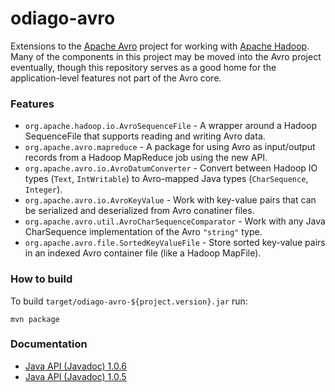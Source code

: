 odiago-avro
===========

Extensions to the [Apache Avro](http://avro.apache.org) project for
working with [Apache Hadoop](http://hadoop.apache.org).  Many of the
components in this project may be moved into the Avro project
eventually, though this repository serves as a good home for the
application-level features not part of the Avro core.


### Features

* `org.apache.hadoop.io.AvroSequenceFile` - A wrapper around a Hadoop
  SequenceFile that supports reading and writing Avro data.
* `org.apache.avro.mapreduce` - A package for using Avro as
  input/output records from a Hadoop MapReduce job using the new API.
* `org.apache.avro.io.AvroDatumConverter` - Convert between Hadoop IO
  types (`Text`, `IntWritable`) to Avro-mapped Java types
  (`CharSequence`, `Integer`).
* `org.apache.avro.io.AvroKeyValue` - Work with key-value pairs that
  can be serialized and deserialized from Avro conatiner files.
* `org.apache.avro.util.AvroCharSequenceComparator` - Work with any
  Java CharSequence implementation of the Avro `"string"` type.
* `org.apache.avro.file.SortedKeyValueFile` - Store sorted key-value
  pairs in an indexed Avro container file (like a Hadoop MapFile).


### How to build

To build `target/odiago-avro-${project.version}.jar` run:

    mvn package


### Documentation

* [Java API (Javadoc) 1.0.6](http://wibidata.github.com/odiago-avro/1.0.6/apidocs/)
* [Java API (Javadoc) 1.0.5](http://wibidata.github.com/odiago-avro/1.0.5/apidocs/)
